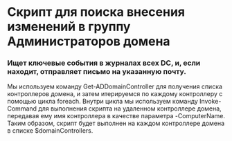 # Скрипт для поиска внесения изменений в группу Администраторов домена  
### Ищет ключевые события в журналах всех DC, и, если находит, отправляет письмо на указанную почту.
Мы используем команду Get-ADDomainController для получения списка контроллеров домена, и затем итерируемся по каждому контроллеру с помощью цикла foreach. Внутри цикла мы используем команду Invoke-Command для выполнения скрипта на удаленном контроллере домена, передавая ему имя контроллера в качестве параметра -ComputerName.  
Таким образом, скрипт будет выполнен на каждом контроллере домена в списке $domainControllers.

